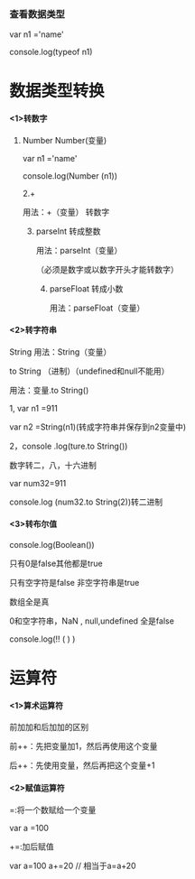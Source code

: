 ### 查看数据类型

var n1  ='name'

console.log(typeof  n1)



# 数据类型转换

#### <1>转数字

1. Number     Number(变量)

   var  n1 ='name'

   console.log(Number  (n1))

   2.+  

   用法：+（变量） 转数字

   3. parseInt  转成整数

      用法：parseInt（变量）

      （必须是数字或以数字开头才能转数字）

      4. parseFloat  转成小数

         用法：parseFloat（变量）

         

         

#### <2>转字符串

String    用法：String（变量）

to String （进制）（undefined和null不能用）

用法：变量.to String()

1, var n1 =911

var n2 =String(n1)(转成字符串并保存到n2变量中)

2，console .log(ture.to String())

数字转二，八，十六进制

var num32=911

console.log (num32.to String(2))转二进制

#### <3>转布尔值

console.log(Boolean())

只有0是false其他都是true

只有空字符是false 非空字符串是true

数组全是真

0和空字符串，NaN , null,undefined 全是false

console.log(!!   (  )      )

# 运算符

#### <1>算术运算符

前加加和后加加的区别

前++：先把变量加1，然后再使用这个变量

后++：先使用变量，然后再把这个变量+1

#### <2>赋值运算符

=:将一个数赋给一个变量

var  a =100

  +=:加后赋值 

var a=100
a+=20  // 相当于a=a+20



